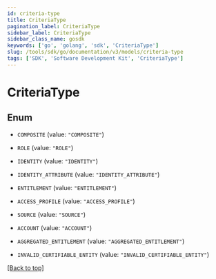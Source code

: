 ```yaml
---
id: criteria-type
title: CriteriaType
pagination_label: CriteriaType
sidebar_label: CriteriaType
sidebar_class_name: gosdk
keywords: ['go', 'golang', 'sdk', 'CriteriaType'] 
slug: /tools/sdk/go/documentation/v3/models/criteria-type
tags: ['SDK', 'Software Development Kit', 'CriteriaType']
---
```


# CriteriaType

## Enum


* `COMPOSITE` (value: `"COMPOSITE"`)

* `ROLE` (value: `"ROLE"`)

* `IDENTITY` (value: `"IDENTITY"`)

* `IDENTITY_ATTRIBUTE` (value: `"IDENTITY_ATTRIBUTE"`)

* `ENTITLEMENT` (value: `"ENTITLEMENT"`)

* `ACCESS_PROFILE` (value: `"ACCESS_PROFILE"`)

* `SOURCE` (value: `"SOURCE"`)

* `ACCOUNT` (value: `"ACCOUNT"`)

* `AGGREGATED_ENTITLEMENT` (value: `"AGGREGATED_ENTITLEMENT"`)

* `INVALID_CERTIFIABLE_ENTITY` (value: `"INVALID_CERTIFIABLE_ENTITY"`)


[[Back to top]](#) 


